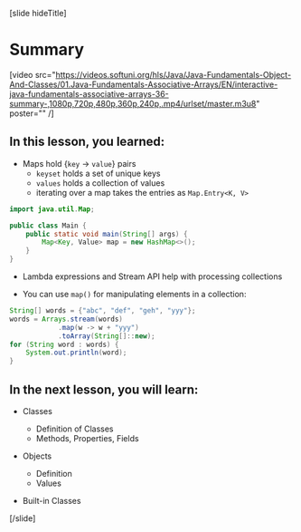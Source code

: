[slide hideTitle]
# Summary

[video src="https://videos.softuni.org/hls/Java/Java-Fundamentals-Object-And-Classes/01.Java-Fundamentals-Associative-Arrays/EN/interactive-java-fundamentals-associative-arrays-36-summary-,1080p,720p,480p,360p,240p,.mp4/urlset/master.m3u8" poster="" /]

## In this lesson, you learned:

- Maps hold {`key` -> `value`} pairs
    - `keyset` holds a set of unique keys
    - `values` holds a collection of values
    - iterating over a map takes the entries as `Map.Entry<K, V>`


```java
import java.util.Map;

public class Main {
    public static void main(String[] args) {
        Map<Key, Value> map = new HashMap<>();
    }
}
```

- Lambda expressions and Stream API help with processing collections

- You can use `map()` for manipulating elements in a collection:

```java
String[] words = {"abc", "def", "geh", "yyy"};
words = Arrays.stream(words)
            .map(w -> w + "yyy")
            .toArray(String[]::new);
for (String word : words) {
    System.out.println(word);
}
```



## In the next lesson, you will learn:

- Classes
    - Definition of Classes
    - Methods, Properties, Fields

- Objects
    - Definition
    - Values

- Built-in Classes

[/slide]
